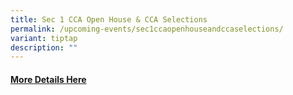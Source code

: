 ```yaml
---
title: Sec 1 CCA Open House & CCA Selections
permalink: /upcoming-events/sec1ccaopenhouseandccaselections/
variant: tiptap
description: ""
---
```

<h4><strong><a href="/files/CCA/School_Website_Information_on_S1_CCA_Selection.pdf" rel="noopener noreferrer nofollow" target="_blank">More Details Here</a></strong></h4><p></p>